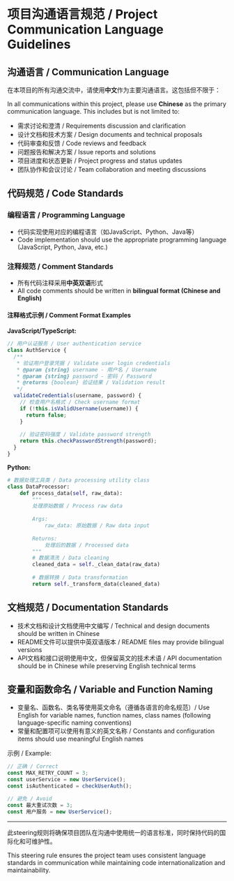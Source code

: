 # 项目沟通语言规范 / Project Communication Language Guidelines

## 沟通语言 / Communication Language

在本项目的所有沟通交流中，请使用**中文**作为主要沟通语言。这包括但不限于：

In all communications within this project, please use **Chinese** as the primary communication language. This includes but is not limited to:

- 需求讨论和澄清 / Requirements discussion and clarification
- 设计文档和技术方案 / Design documents and technical proposals  
- 代码审查和反馈 / Code reviews and feedback
- 问题报告和解决方案 / Issue reports and solutions
- 项目进度和状态更新 / Project progress and status updates
- 团队协作和会议讨论 / Team collaboration and meeting discussions

## 代码规范 / Code Standards

### 编程语言 / Programming Language
- 代码实现使用对应的编程语言（如JavaScript、Python、Java等）
- Code implementation should use the appropriate programming language (JavaScript, Python, Java, etc.)

### 注释规范 / Comment Standards
- 所有代码注释采用**中英双语**形式
- All code comments should be written in **bilingual format (Chinese and English)**

#### 注释格式示例 / Comment Format Examples

**JavaScript/TypeScript:**
```javascript
// 用户认证服务 / User authentication service
class AuthService {
  /**
   * 验证用户登录凭据 / Validate user login credentials
   * @param {string} username - 用户名 / Username
   * @param {string} password - 密码 / Password
   * @returns {boolean} 验证结果 / Validation result
   */
  validateCredentials(username, password) {
    // 检查用户名格式 / Check username format
    if (!this.isValidUsername(username)) {
      return false;
    }
    
    // 验证密码强度 / Validate password strength
    return this.checkPasswordStrength(password);
  }
}
```

**Python:**
```python
# 数据处理工具类 / Data processing utility class
class DataProcessor:
    def process_data(self, raw_data):
        """
        处理原始数据 / Process raw data
        
        Args:
            raw_data: 原始数据 / Raw data input
            
        Returns:
            处理后的数据 / Processed data
        """
        # 数据清洗 / Data cleaning
        cleaned_data = self._clean_data(raw_data)
        
        # 数据转换 / Data transformation
        return self._transform_data(cleaned_data)
```

## 文档规范 / Documentation Standards

- 技术文档和设计文档使用中文编写 / Technical and design documents should be written in Chinese
- README文件可以提供中英双语版本 / README files may provide bilingual versions
- API文档和接口说明使用中文，但保留英文的技术术语 / API documentation should be in Chinese while preserving English technical terms

## 变量和函数命名 / Variable and Function Naming

- 变量名、函数名、类名等使用英文命名（遵循各语言的命名规范）/ Use English for variable names, function names, class names (following language-specific naming conventions)
- 常量和配置项可以使用有意义的英文名称 / Constants and configuration items should use meaningful English names

示例 / Example:
```javascript
// 正确 / Correct
const MAX_RETRY_COUNT = 3;
const userService = new UserService();
const isAuthenticated = checkUserAuth();

// 避免 / Avoid
const 最大重试次数 = 3;
const 用户服务 = new UserService();
```

---

此steering规则将确保项目团队在沟通中使用统一的语言标准，同时保持代码的国际化和可维护性。

This steering rule ensures the project team uses consistent language standards in communication while maintaining code internationalization and maintainability.